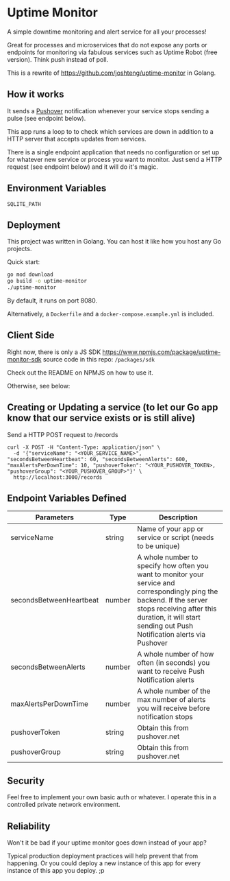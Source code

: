 # Uptime Monitor

A simple downtime monitoring and alert service for all your processes!

Great for processes and microservices that do not expose any ports or endpoints for monitoring via fabulous services such as Uptime Robot (free version). Think push instead of poll.

This is a rewrite of https://github.com/joshteng/uptime-monitor in Golang.

## How it works
It sends a [Pushover](https://pushover.net/) notification whenever your service stops sending a pulse (see endpoint below).

This app runs a loop to to check which services are down in addition to a HTTP server that accepts updates from services.

There is a single endpoint application that needs no configuration or set up for whatever new service or process you want to monitor. Just send a HTTP request (see endpoint below) and it will do it's magic.

## Environment Variables
```
SQLITE_PATH
```

## Deployment
This project was written in Golang. You can host it like how you host any Go projects.

Quick start:
```sh
go mod download
go build -o uptime-monitor
./uptime-monitor
```

By default, it runs on port 8080.

Alternatively, a `Dockerfile` and a `docker-compose.example.yml` is included.

## Client Side
Right now, there is only a JS SDK https://www.npmjs.com/package/uptime-monitor-sdk source code in this repo: `/packages/sdk`

Check out the README on NPMJS on how to use it.

Otherwise, see below:

## Creating or Updating a service (to let our Go app know that our service exists or is still alive)
Send a HTTP POST request to /records
```curl
curl -X POST -H "Content-Type: application/json" \
  -d '{"serviceName": "<YOUR_SERVICE_NAME>", "secondsBetweenHeartbeat": 60, "secondsBetweenAlerts": 600, "maxAlertsPerDownTime": 10, "pushoverToken": "<YOUR_PUSHOVER_TOKEN>, "pushoverGroup": "<YOUR_PUSHOVER_GROUP>"}' \
  http://localhost:3000/records
```

## Endpoint Variables Defined
|Parameters|Type|Description|
|---|---|---|
|serviceName|string|Name of your app or service or script (needs to be unique)|
|secondsBetweenHeartbeat|number|A whole number to specify how often you want to monitor your service and correspondingly ping the backend. If the server stops receiving after this duration, it will start sending out Push Notification alerts via Pushover|
|secondsBetweenAlerts|number|A whole number of how often (in seconds) you want to receive Push Notification alerts|
|maxAlertsPerDownTime|number|A whole number of the max number of alerts you will receive before notification stops|
|pushoverToken|string|Obtain this from pushover.net|
|pushoverGroup|string|Obtain this from pushover.net|

## Security
Feel free to implement your own basic auth or whatever. I operate this in a controlled private network environment.

## Reliability
Won't it be bad if your uptime monitor goes down instead of your app?

Typical production deployment practices will help prevent that from happening. Or you could deploy a new instance of this app for every instance of this app you deploy. ;p
